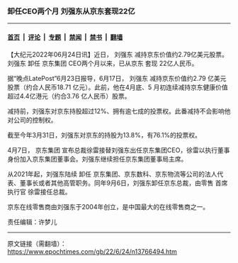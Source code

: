 ### 卸任CEO两个月 刘强东从京东套现22亿

---

#### [首页](../../../..?n13766494) &nbsp;|&nbsp; [评论](../../../../../epoch-comment?n13766494) &nbsp;|&nbsp; [专题](../../../../../epoch-special?n13766494) &nbsp;|&nbsp; [禁闻](../../../../../epoch-news?n13766494) &nbsp;|&nbsp; [禁书](../../../../../books?n13766494) &nbsp;|&nbsp; [翻墙](https://github.com/gfw-breaker/nogfw/blob/master/README.md?n13766494)


<div class="post_content" id="artbody" itemprop="articleBody">
 <!-- article content begin -->
 <p>
  【大纪元2022年06月24日讯】近日，
  <ok href="https://www.epochtimes.com/gb/tag/%E5%88%98%E5%BC%BA%E4%B8%9C.html">
   刘强东
  </ok>
  减持京东价值约2.79亿美元股票。刘强东
  <ok href="https://www.epochtimes.com/gb/tag/%E5%8D%B8%E4%BB%BB.html">
   卸任
  </ok>
  <ok href="https://www.epochtimes.com/gb/tag/%E4%BA%AC%E4%B8%9C%E9%9B%86%E5%9B%A2.html">
   京东集团
  </ok>
  CEO两个月以来，已从京东
  <ok href="https://www.epochtimes.com/gb/tag/%E5%A5%97%E7%8E%B0.html">
   套现
  </ok>
  22亿人民币。
 </p>
 <p>
  据“晚点LatePost”6月23日报导，6月17日，
  <ok href="https://www.epochtimes.com/gb/tag/%E5%88%98%E5%BC%BA%E4%B8%9C.html">
   刘强东
  </ok>
  减持京东价值约2.79 亿美元股票（约合人民币18.71 亿元）。此前，他在4月底、5 月初连续减持京东健康价值超过4.4亿港元（约合3.76 亿人民币）股票。
 </p>
 <p>
  减持前，刘强东对京东持股超过12%、拥有逾七成的投票权。此番减持不会影响他对公司的控制权。
 </p>
 <p>
  截至今年3月31日，刘强东对京东的持股为13.8%，有76.1%的投票权。
 </p>
 <p>
  4月7日，
  <ok href="https://www.epochtimes.com/gb/tag/%E4%BA%AC%E4%B8%9C%E9%9B%86%E5%9B%A2.html">
   京东集团
  </ok>
  宣布总裁徐雷接替刘强东出任京东集团CEO，徐雷以执行董事身份加入京东集团董事会。刘强东继续担任京东集团董事局主席。
 </p>
 <p>
  从2021年起，刘强东陆续
  <ok href="https://www.epochtimes.com/gb/tag/%E5%8D%B8%E4%BB%BB.html">
   卸任
  </ok>
  京东集团、京东数科、京东物流等公司的法人代表、董事长或者其他高管职务。同年9月6日，刘强东卸任京东总裁，由零售
  <ok href="https://www.epochtimes.com/gb/tag/%E9%A6%96%E5%B8%AD%E6%89%A7%E8%A1%8C%E5%AE%98.html">
   首席执行官
  </ok>
  徐雷接任总裁。
 </p>
 <p>
  京东在线零售商由刘强东于2004年创立，是中国最大的在线零售商之一。
 </p>
 <p>
  责任编辑：许梦儿
 </p>
 <p>
 </p>
 <!-- article content end -->
 <div id="below_article_ad">
 </div>
</div>


---

原文链接（需翻墙）：https://www.epochtimes.com/gb/22/6/24/n13766494.htm